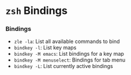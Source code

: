 # `zsh` Bindings

### Bindings

* `zle -la`: List all available commands to bind
* `bindkey -l`: List key maps
* `bindkey -M emacs`: List bindings for a key map
* `bindkey -M menuselect`: Bindings for tab menu
* `bindkey -L`: List currently active bindings
